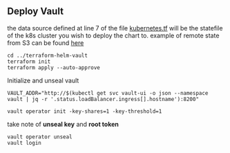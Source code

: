 ## Deploy Vault

the data source defined at line 7 of the file [kubernetes.tf](terraform-helm-vault/kubernetes.tf) will be the statefile of the k8s cluster you wish to deploy the chart to. example of remote state from S3 can be found [here](terraform-helm-vault/remote_state.example)

    cd ../terraform-helm-vault
    terraform init
    terraform apply --auto-approve

Initialize and unseal vault

    VAULT_ADDR="http://$(kubectl get svc vault-ui -o json --namespace vault | jq -r '.status.loadBalancer.ingress[].hostname'):8200"
    
    vault operator init -key-shares=1 -key-threshold=1

take note of **unseal key** and **root token**

    vault operator unseal
    vault login
